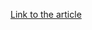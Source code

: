 [Link to the article](https://web.archive.org/web/20231227054130/https://symantec-enterprise-blogs.security.com/blogs/threat-intelligence/mantis-palestinian-attacks)
